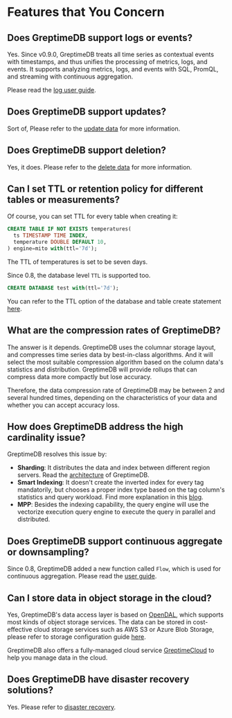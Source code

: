 # Features that You Concern

## Does GreptimeDB support logs or events?

Yes. Since v0.9.0, GreptimeDB treats all time series as contextual events with timestamps, and thus unifies the processing of metrics, logs, and events. It supports analyzing metrics, logs, and events with SQL, PromQL, and streaming with continuous aggregation.

Please read the [log user guide](/user-guide/logs/overview.md).

## Does GreptimeDB support updates?

Sort of, Please refer to the [update data](/user-guide/write-data/overview.md#update-data) for more information.

## Does GreptimeDB support deletion?

Yes, it does. Please refer to the [delete data](/user-guide/write-data/overview.md#delete-data) for more information.

## Can I set TTL or retention policy for different tables or measurements?

Of course, you can set TTL for every table when creating it:

```sql
CREATE TABLE IF NOT EXISTS temperatures(
  ts TIMESTAMP TIME INDEX,
  temperature DOUBLE DEFAULT 10,
) engine=mito with(ttl='7d');
```

The TTL of temperatures is set to be seven days. 

Since 0.8, the database level `TTL` is supported too.

```sql
CREATE DATABASE test with(ttl='7d');
```

You can refer to the TTL option of the database and table create statement [here](/reference/sql/create.md).

## What are the compression rates of GreptimeDB?

The answer is it depends.
GreptimeDB uses the columnar storage layout, and compresses time series data by best-in-class algorithms.
And it will select the most suitable compression algorithm based on the column data's statistics and distribution.
GreptimeDB will provide rollups that can compress data more compactly but lose accuracy.

Therefore, the data compression rate of GreptimeDB may be between 2 and several hundred times, depending on the characteristics of your data and whether you can accept accuracy loss.

## How does GreptimeDB address the high cardinality issue?

GreptimeDB resolves this issue by:

- **Sharding**: It distributes the data and index between different region servers. Read the [architecture](./architecture.md) of GreptimeDB.
- **Smart Indexing**: It doesn't create the inverted index for every tag mandatorily, but chooses a proper index type based on the tag column's statistics and query workload. Find more explanation in this [blog](https://greptime.com/blogs/2022-12-21-storage-engine-design#smart-indexing).
- **MPP**: Besides the indexing capability, the query engine will use the vectorize execution query engine to execute the query in parallel and distributed.

## Does GreptimeDB support continuous aggregate or downsampling?

Since 0.8, GreptimeDB added a new function called `Flow`, which is used for continuous aggregation.  Please read the [user guide](/user-guide/continuous-aggregation/overview.md).

## Can I store data in object storage in the cloud?

Yes, GreptimeDB's data access layer is based on [OpenDAL](https://github.com/apache/incubator-opendal), which supports most kinds of object storage services.
The data can be stored in cost-effective cloud storage services such as AWS S3 or Azure Blob Storage, please refer to storage configuration guide [here](./../operations/configuration.md#storage-options).

GreptimeDB also offers a fully-managed cloud service [GreptimeCloud](https://greptime.com/product/cloud) to help you manage data in the cloud.

## Does GreptimeDB have disaster recovery solutions?

Yes. Please refer to [disaster recovery](/user-guide/operations/disaster-recovery/overview.md).